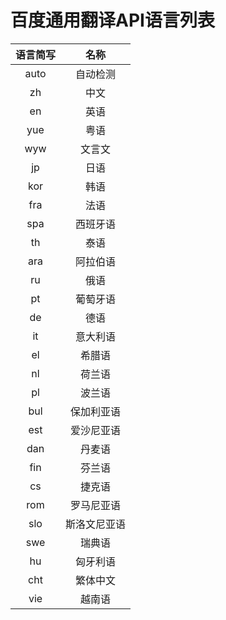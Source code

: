 # 百度通用翻译API语言列表

| 语言简写 |   名称   |
| :--: | :----: |
| auto |  自动检测  |
|  zh  |   中文   |
|  en  |   英语   |
| yue  |   粤语   |
| wyw  |  文言文   |
|  jp  |   日语   |
| kor  |   韩语   |
| fra  |   法语   |
| spa  |  西班牙语  |
|  th  |   泰语   |
| ara  |  阿拉伯语  |
|  ru  |   俄语   |
|  pt  |  葡萄牙语  |
|  de  |   德语   |
|  it  |  意大利语  |
|  el  |  希腊语   |
|  nl  |  荷兰语   |
|  pl  |  波兰语   |
| bul  | 保加利亚语  |
| est  | 爱沙尼亚语  |
| dan  |  丹麦语   |
| fin  |  芬兰语   |
|  cs  |  捷克语   |
| rom  | 罗马尼亚语  |
| slo  | 斯洛文尼亚语 |
| swe  |  瑞典语   |
|  hu  |  匈牙利语  |
| cht  |  繁体中文  |
| vie  |  越南语   |

